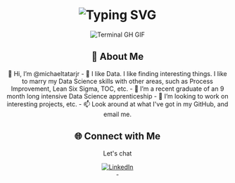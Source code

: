 <div align="center">
    <h1><img src="https://readme-typing-svg.herokuapp.com?font=Jetbrains+mono&size=40&duration=3000&color=33FF33&center=true&vCenter=true&width=435&lines=Hey..+I'm+Mike;This+is..;..my+Github..;" alt="Typing SVG"/></h1>
    <p><img src="termina-gh.gif" alt="Terminal GH GIF" /></p>
</div>

<div align="center">
    <h2>🚀 About Me</h2>
<!--     <p><img src="termina-gh.gif" alt="Terminal GH GIF" /></p> -->
    <p>👋 Hi, I’m @michaeltatarjr
- 👀 I like Data. I like finding interesting things.  I like to marry my Data Science skills with other areas, such as Process Improvement, Lean Six Sigma, TOC, etc. 
- 🌱 I’m a recent graduate of an 9 month long intensive Data Science apprenticeship
- 💞️ I’m looking to work on interesting projects, etc. 
- 📫 Look around at what I've got in my GitHub, and email me. </p>
</div>

<div align="center">
<h2 align="center" class="section-heading">🌐 Connect with Me</h2>
<p> Let's chat </p>
<div align="center">
  <a href="https://www.linkedin.com/in/mike-tatar">
    <img src="https://img.shields.io/badge/mike-tatar-0077B5?style=for-the-badge&logo=linkedin&logoColor=white" alt="LinkedIn"/>
  </a>
</div>- 

<!---
michaeltatarjr/michaeltatarjr is a ✨ special ✨ repository because its `README.md` (this file) appears on your GitHub profile.
You can click the Preview link to take a look at your changes.
--->

